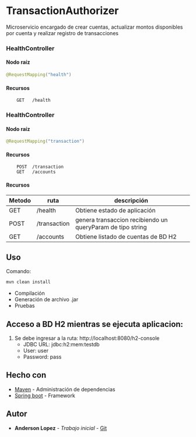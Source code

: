 # TransactionAuthorizer

Microservicio encargado de crear cuentas, actualizar montos disponibles por cuenta y realizar registro de transacciones


### HealthController

#### Nodo raíz
```java
@RequestMapping("health")
```
#### Recursos
```
    GET   /health
```

### HealthController

#### Nodo raíz
```java
@RequestMapping("transaction")
```
#### Recursos
```
    POST  /transaction
    GET   /accounts
```




#### Recursos 
Metodo | ruta | descripción
--- | --- | ---
GET | /health | Obtiene estado de aplicación
POST | /transaction | genera transaccion recibiendo un queryParam de tipo string
GET | /accounts | Obtiene listado de cuentas de BD H2



## Uso

Comando:
```bash
mvn clean install
```

- Compilación
- Generación de archivo .jar
- Pruebas


## Acceso a BD H2 mientras se ejecuta aplicacion:
1. Se debe ingresar a la ruta: http://localhost:8080/h2-console
   - JDBC URL: jdbc:h2:mem:testdb
   - User: user
   - Password: pass
   



## Hecho con

* [Maven](https://maven.apache.org/) - Administración de dependencias
* [Spring boot](https://spring.io/guides/gs/spring-boot/) - Framework

## Autor

* **Anderson Lopez** - *Trabajo inicial* - [Git](https://github.com/AsLopez)